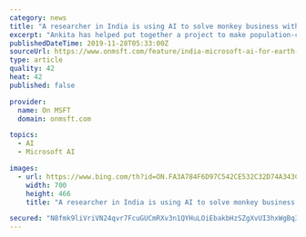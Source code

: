 ```yaml
---
category: news
title: "A researcher in India is using AI to solve monkey business with Microsoft’s AI for Earth grant"
excerpt: "Ankita has helped put together a project to make population-control methods more focused and effective, weaving together AI tools, machine learning, and Microsoft Azure to record and recognize individual monkeys. That data is then combined with projects to ..."
publishedDateTime: 2019-11-28T05:33:00Z
sourceUrl: https://www.onmsft.com/feature/india-microsoft-ai-for-earth-monkey
type: article
quality: 42
heat: 42
published: false

provider:
  name: On MSFT
  domain: onmsft.com

topics:
  - AI
  - Microsoft AI

images:
  - url: https://www.bing.com/th?id=ON.FA3A784F6D97C542CE532C32D74A343C
    width: 700
    height: 466
    title: "A researcher in India is using AI to solve monkey business with Microsoft’s AI for Earth grant"

secured: "N8fmk9liVriVN24qvr7FcuGUCmRXv3n1QYHuLOiEbakbHzSZgXvUI3hxWgBq3QVHBSkA2UETXMnCKvrKUXvpBoKMUnIUzq4WxzAAndVWrcbCzEfr7AiyUZfgT4O2L6qXbIAH2OYiq4yBaa9Po70RBiYTWD2aFRcjM99qx+gBxZyKpciz5mbKVqFI2O0tHhNu1WJ+rV1weYouGKdPtW0oJqrIc/nidbexfFS0aXueLzv7XI8+NRMLG0l/OlxH9ftpc5PL7kMrMDor9CZAfurygw==;9yJHGeieTL3UWLqw7cxoww=="
---
```


